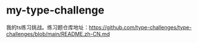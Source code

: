 # my-type-challenge
我的ts练习挑战。练习题仓库地址：https://github.com/type-challenges/type-challenges/blob/main/README.zh-CN.md
